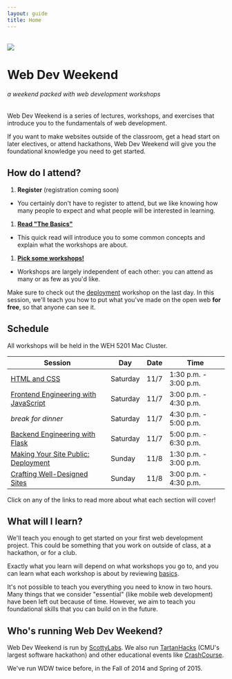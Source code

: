 ```yaml
---
layout: guide
title: Home
---
```


<br>

<img class="hero-logo" src="/wdw/assets/img/logo.svg">

# Web Dev Weekend

###### a weekend packed with web development workshops

Web Dev Weekend is a series of lectures, workshops, and exercises that introduce you
to the fundamentals of web development.

If you want to make websites outside of the classroom, get a head start on later
electives, or attend hackathons, Web Dev Weekend will give you the foundational
knowledge you need to get started.


## How do I attend?

1. __Register__ (registration coming soon)
  - You certainly don't have to register to attend, but we like knowing how many
    people to expect and what people will be interested in learning.
1. __[Read "The Basics"][basics]__
  - This quick read will introduce you to some common concepts and explain what
    the workshops are about.
1. __[Pick some workshops!](#schedule)__
  - Workshops are largely independent of each other: you can attend as many or as few as you'd like.

Make sure to check out the [deployment][deployment] workshop on the last day. In
this session, we'll teach you how to put what you've made on the open web __for
free__, so that anyone can see it.


## Schedule

All workshops will be held in the WEH 5201 Mac Cluster.

| Session                                           | Day      | Date | Time                  |
| -------                                           | ---      | ---- | ----                  |
| [HTML and CSS][html]                              | Saturday | 11/7 | 1:30 p.m. - 3:00 p.m. |
| [Frontend Engineering with JavaScript][frontend]  | Saturday | 11/7 | 3:00 p.m. - 4:30 p.m. |
| *break for dinner*                                | Saturday | 11/7 | 4:30 p.m. - 5:00 p.m. |
| [Backend Engineering with Flask][backend]         | Saturday | 11/7 | 5:00 p.m. - 6:30 p.m. |
| [Making Your Site Public: Deployment][deployment] | Sunday   | 11/8 | 1:30 p.m. - 3:00 p.m. |
| [Crafting Well-Designed Sites][design]            | Sunday   | 11/8 | 3:00 p.m. - 4:30 p.m. |

Click on any of the links to read more about what each section will cover!


## What will I learn?

We'll teach you enough to get started on your first web development project.
This could be something that you work on outside of class, at a hackathon, or
for a club.

Exactly what you learn will depend on what workshops you go to, and you can
learn what each workshop is about by reviewing [basics][basics].

It's not possible to teach you everything you need to know in two hours. Many
things that we consider "essential" (like mobile web development) have been left
out because of time. However, we aim to teach you foundational skills that you
can build on in the future.


## Who's running Web Dev Weekend?

Web Dev Weekend is run by [ScottyLabs](http://scottylabs.org). We also run
[TartanHacks](http://tartanhacks.com/) (CMU's largest software hackathon) and
other educational events like
[CrashCourse](http://scottylabs.org/crashcourse/).

We've run WDW twice before, in the Fall of 2014 and Spring of 2015.

[basics]: basics/
[html]: html/
[css]: css/
[design]: design/
[frontend]: frontend/
[backend]: backend/
[deployment]: deployment/
